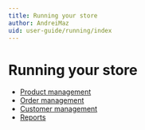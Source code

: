 ```yaml
---
title: Running your store
author: AndreiMaz
uid: user-guide/running/index
---
```

# Running your store

* [Product management](xref:user-guide/running/product-management/index)
* [Order management](xref:user-guide/running/order-management/index)
* [Customer management](xref:user-guide/running/customer-management/index)
* [Reports](xref:user-guide/running/reports/index)
